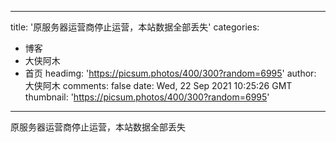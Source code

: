 
---
title: '原服务器运营商停止运营，本站数据全部丢失'
categories: 
 - 博客
 - 大侠阿木
 - 首页
headimg: 'https://picsum.photos/400/300?random=6995'
author: 大侠阿木
comments: false
date: Wed, 22 Sep 2021 10:25:26 GMT
thumbnail: 'https://picsum.photos/400/300?random=6995'
---

<div>   
原服务器运营商停止运营，本站数据全部丢失  
</div>
            